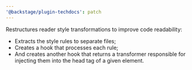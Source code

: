 ```yaml
---
'@backstage/plugin-techdocs': patch
---
```


Restructures reader style transformations to improve code readability:

- Extracts the style rules to separate files;
- Creates a hook that processes each rule;
- And creates another hook that returns a transformer responsible for injecting them into the head tag of a given element.
